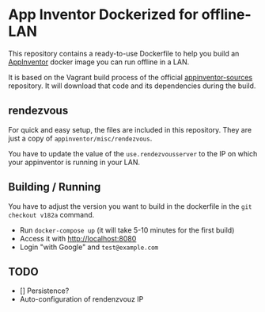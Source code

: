 
# App Inventor Dockerized for offline-LAN

This repository contains a ready-to-use Dockerfile to help you build an [AppInventor](https://appinventor.mit.edu) docker image you can run offline in a LAN.

It is based on the Vagrant build process of the official [appinventor-sources](https://github.com/mit-cml/appinventor-sources) repository. It will download that code and its dependencies during the build.

## rendezvous

For quick and easy setup, the files are included in this repository.
They are just a copy of `appinventor/misc/rendezvous`.

You have to update the value of the `use.rendezvousserver` to the IP on which
your appinventor is running in your LAN.

## Building / Running

You have to adjust the version you want to build in the dockerfile in the `git checkout v182a` command.

- Run `docker-compose up` (it will take 5-10 minutes for the first build)
- Access it with <http://localhost:8080>
- Login "with Google" and `test@example.com`


## TODO

- [] Persistence?
- Auto-configuration of rendenzvouz IP
